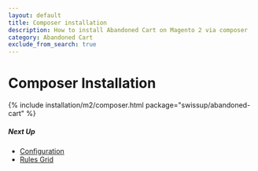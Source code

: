 ```yaml
---
layout: default
title: Composer installation
description: How to install Abandoned Cart on Magento 2 via composer
category: Abandoned Cart
exclude_from_search: true
---
```


# Composer Installation

{% include installation/m2/composer.html package="swissup/abandoned-cart" %}

##### Next Up

 -  [Configuration](/m2/extensions/abandoned-cart/configuration/)
 -  [Rules Grid](/m2/extensions/abandoned-cart/backend/abandoned-cart-rules/)

